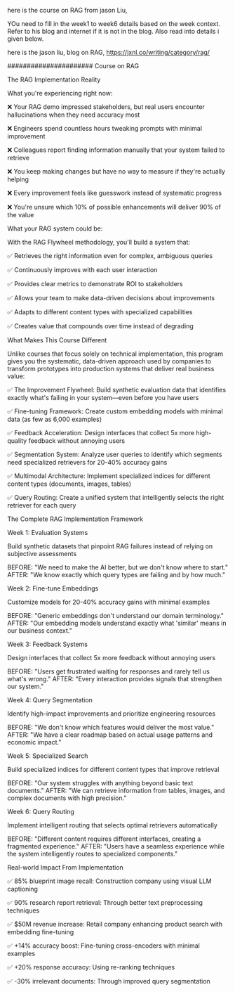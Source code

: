 here is the course on RAG from jason Liu,

YOu need to fill in the week1 to week6 details based on
the week context. Refer to his blog and internet if it is not in the blog. 
Also read into details i given below.

here is the jason liu, blog on RAG, 
https://jxnl.co/writing/category/rag/


###################### Course on RAG


The RAG Implementation Reality

What you're experiencing right now:



❌ Your RAG demo impressed stakeholders, but real users encounter hallucinations when they need accuracy most

❌ Engineers spend countless hours tweaking prompts with minimal improvement

❌ Colleagues report finding information manually that your system failed to retrieve

❌ You keep making changes but have no way to measure if they're actually helping

❌ Every improvement feels like guesswork instead of systematic progress

❌ You're unsure which 10% of possible enhancements will deliver 90% of the value



What your RAG system could be:

With the RAG Flywheel methodology, you'll build a system that:



✅ Retrieves the right information even for complex, ambiguous queries

✅ Continuously improves with each user interaction

✅ Provides clear metrics to demonstrate ROI to stakeholders

✅ Allows your team to make data-driven decisions about improvements

✅ Adapts to different content types with specialized capabilities

✅ Creates value that compounds over time instead of degrading



What Makes This Course Different

Unlike courses that focus solely on technical implementation, this program gives you the systematic, data-driven approach used by companies to transform prototypes into production systems that deliver real business value:



✅ The Improvement Flywheel: Build synthetic evaluation data that identifies exactly what's failing in your system—even before you have users

✅ Fine-tuning Framework: Create custom embedding models with minimal data (as few as 6,000 examples)

✅ Feedback Acceleration: Design interfaces that collect 5x more high-quality feedback without annoying users

✅ Segmentation System: Analyze user queries to identify which segments need specialized retrievers for 20-40% accuracy gains

✅ Multimodal Architecture: Implement specialized indices for different content types (documents, images, tables)

✅ Query Routing: Create a unified system that intelligently selects the right retriever for each query



The Complete RAG Implementation Framework



Week 1: Evaluation Systems

Build synthetic datasets that pinpoint RAG failures instead of relying on subjective assessments


BEFORE: "We need to make the AI better, but we don't know where to start."
AFTER: "We know exactly which query types are failing and by how much."


Week 2: Fine-tune Embeddings

Customize models for 20-40% accuracy gains with minimal examples


BEFORE: "Generic embeddings don't understand our domain terminology."
AFTER: "Our embedding models understand exactly what 'similar' means in our business context."


Week 3: Feedback Systems

Design interfaces that collect 5x more feedback without annoying users


BEFORE: "Users get frustrated waiting for responses and rarely tell us what's wrong."
AFTER: "Every interaction provides signals that strengthen our system."


Week 4: Query Segmentation

Identify high-impact improvements and prioritize engineering resources


BEFORE: "We don't know which features would deliver the most value."
AFTER: "We have a clear roadmap based on actual usage patterns and economic impact."



Week 5: Specialized Search

Build specialized indices for different content types that improve retrieval


BEFORE: "Our system struggles with anything beyond basic text documents."
AFTER: "We can retrieve information from tables, images, and complex documents with high precision."


Week 6: Query Routing

Implement intelligent routing that selects optimal retrievers automatically


BEFORE: "Different content requires different interfaces, creating a fragmented experience."
AFTER: "Users have a seamless experience while the system intelligently routes to specialized components."



Real-world Impact From Implementation

✅ 85% blueprint image recall: Construction company using visual LLM captioning

✅ 90% research report retrieval: Through better text preprocessing techniques

✅ $50M revenue increase: Retail company enhancing product search with embedding fine-tuning

✅ +14% accuracy boost: Fine-tuning cross-encoders with minimal examples

✅ +20% response accuracy: Using re-ranking techniques

✅ -30% irrelevant documents: Through improved query segmentation
